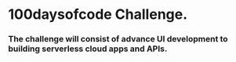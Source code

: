 # 100daysofcode Challenge.
### The challenge will consist of advance UI development to building serverless cloud apps and APIs.

